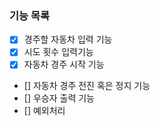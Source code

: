 ### 기능 목록

- [x] 경주할 자동차 입력 기능
- [x] 시도 횟수 입력기능
- [x] 자동차 경주 시작 기능
- [] 자동차 경주 전진 혹은 정지 기능
- [] 우승자 출력 기능
- [] 예외처리
